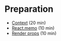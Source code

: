 # Preparation
- [Context](https://reactjs.org/docs/hooks-reference.html#usecontext) (20 min)
- [React.memo](https://reactjs.org/docs/react-api.html) (10 min)
- [Render props](https://reactjs.org/docs/render-props.html) (10 min)